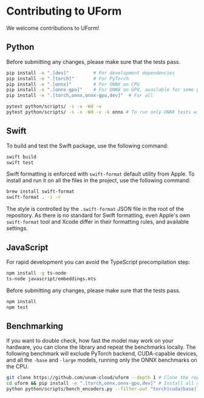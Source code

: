 # Contributing to UForm

We welcome contributions to UForm!

## Python

Before submitting any changes, please make sure that the tests pass.

```sh
pip install -e ".[dev]"         # For development dependencies
pip install -e ".[torch]"       # For PyTorch
pip install -e ".[onnx]"        # For ONNX on CPU
pip install -e ".[onnx-gpu]"    # For ONNX on GPU, available for some platforms
pip install -e ".[torch,onnx,onnx-gpu,dev]"  # For all

pytest python/scripts/ -s -x -Wd -v
pytest python/scripts/ -s -x -Wd -v -k onnx # To run only ONNX tests without loading Torch
```

## Swift

To build and test the Swift package, use the following command:

```bash
swift build
swift test
```

Swift formatting is enforced with `swift-format` default utility from Apple.
To install and run it on all the files in the project, use the following command:

```bash
brew install swift-format
swift-format . -i -r
```

The style is controlled by the `.swift-format` JSON file in the root of the repository.
As there is no standard for Swift formatting, even Apple's own `swift-format` tool and Xcode differ in their formatting rules, and available settings.

## JavaScript

For rapid development you can avoid the TypeScript precompilation step:

```sh
npm install -g ts-node
ts-node javascript/embeddings.mts
```

Before submitting any changes, please make sure that the tests pass.

```sh
npm install
npm test
```

## Benchmarking

If you want to double check, how fast the model may work on your hardware, you can clone the library and repeat the benchmarks locally.
The following benchmark will exclude PyTorch backend, CUDA-capable devices, and all the `-base` and `-large` models, running only the ONNX benchmarks on the CPU.

```sh
git clone https://github.com/unum-cloud/uform --depth 1 # Clone the repository
cd uform && pip install -e ".[torch,onnx,onnx-gpu,dev]" # Install all dependencies
python python/scripts/bench_encoders.py --filter-out "torch|cuda|base|large"
```

